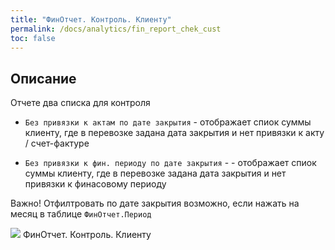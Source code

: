 ```yaml
---
title: "ФинОтчет. Контроль. Клиенту"
permalink: /docs/analytics/fin_report_chek_cust
toc: false
---
```


## Описание

Отчете два списка для контроля

- `Без привязки к актам по дате закрытия` - отображает спиок суммы клиенту,
где в перевозке задана дата закрытия и нет привязки к акту / счет-фактуре

- `Без привязки к фин. периоду по дате закрытия` - - отображает спиок суммы клиенту,
где в перевозке задана дата закрытия и нет привязки к финасовому периоду

Важно! Отфилтровать по дате закрытия возможно,
если нажать на месяц в таблице `ФинОтчет.Период`

![](../../images/analytics/fin_report_chek_cust.png)
ФинОтчет. Контроль. Клиенту
